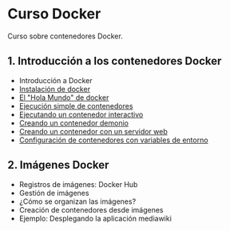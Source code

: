 # Curso Docker

Curso sobre contenedores Docker.

## 1. Introducción a los contenedores Docker
* Introducción a Docker
* [Instalación de docker](modulo1/instalacion.md)
* [El "Hola Mundo" de docker](modulo1/holamundo.md)
* [Ejecución simple de contenedores](modulo1/contenedor.md)
* [Ejecutando un contenedor interactivo](modulo1/interactivo.md)
* [Creando un contenedor demonio](modulo1/demonio.md)
* [Creando un contenedor con un servidor web](modulo1/web.md)
* [Configuración de contenedores con variables de entorno](modulo1/configuracion.md)

## 2. Imágenes Docker 
* Registros de imágenes: Docker Hub
* Gestión de imágenes
* ¿Cómo se organizan las imágenes?
* Creación de contenedores desde imágenes
* Ejemplo: Desplegando la aplicación mediawiki

